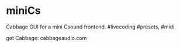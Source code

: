 # miniCs
Cabbage GUI for a mini Csound frontend. #livecoding #presets, #midi 

get Cabbage: cabbageaudio.com

